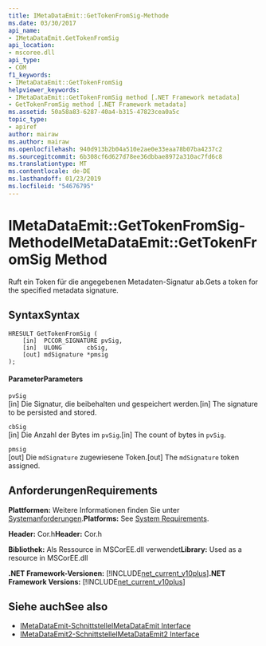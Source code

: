 ```yaml
---
title: IMetaDataEmit::GetTokenFromSig-Methode
ms.date: 03/30/2017
api_name:
- IMetaDataEmit.GetTokenFromSig
api_location:
- mscoree.dll
api_type:
- COM
f1_keywords:
- IMetaDataEmit::GetTokenFromSig
helpviewer_keywords:
- IMetaDataEmit::GetTokenFromSig method [.NET Framework metadata]
- GetTokenFromSig method [.NET Framework metadata]
ms.assetid: 50a58a83-6287-40a4-b315-47823cea0a5c
topic_type:
- apiref
author: mairaw
ms.author: mairaw
ms.openlocfilehash: 940d913b2b04a510e2ae0e33eaa78b07ba4237c2
ms.sourcegitcommit: 6b308cf6d627d78ee36dbbae8972a310ac7fd6c8
ms.translationtype: MT
ms.contentlocale: de-DE
ms.lasthandoff: 01/23/2019
ms.locfileid: "54676795"
---
```

# <a name="imetadataemitgettokenfromsig-method"></a><span data-ttu-id="13ae6-102">IMetaDataEmit::GetTokenFromSig-Methode</span><span class="sxs-lookup"><span data-stu-id="13ae6-102">IMetaDataEmit::GetTokenFromSig Method</span></span>
<span data-ttu-id="13ae6-103">Ruft ein Token für die angegebenen Metadaten-Signatur ab.</span><span class="sxs-lookup"><span data-stu-id="13ae6-103">Gets a token for the specified metadata signature.</span></span>  
  
## <a name="syntax"></a><span data-ttu-id="13ae6-104">Syntax</span><span class="sxs-lookup"><span data-stu-id="13ae6-104">Syntax</span></span>  
  
```  
HRESULT GetTokenFromSig (   
    [in]  PCCOR_SIGNATURE pvSig,   
    [in]  ULONG       cbSig,   
    [out] mdSignature *pmsig   
);  
```  
  
#### <a name="parameters"></a><span data-ttu-id="13ae6-105">Parameter</span><span class="sxs-lookup"><span data-stu-id="13ae6-105">Parameters</span></span>  
 `pvSig`  
 <span data-ttu-id="13ae6-106">[in] Die Signatur, die beibehalten und gespeichert werden.</span><span class="sxs-lookup"><span data-stu-id="13ae6-106">[in] The signature to be persisted and stored.</span></span>  
  
 `cbSig`  
 <span data-ttu-id="13ae6-107">[in] Die Anzahl der Bytes im `pvSig`.</span><span class="sxs-lookup"><span data-stu-id="13ae6-107">[in] The count of bytes in `pvSig`.</span></span>  
  
 `pmsig`  
 <span data-ttu-id="13ae6-108">[out] Die `mdSignature` zugewiesene Token.</span><span class="sxs-lookup"><span data-stu-id="13ae6-108">[out] The `mdSignature` token assigned.</span></span>  
  
## <a name="requirements"></a><span data-ttu-id="13ae6-109">Anforderungen</span><span class="sxs-lookup"><span data-stu-id="13ae6-109">Requirements</span></span>  
 <span data-ttu-id="13ae6-110">**Plattformen:** Weitere Informationen finden Sie unter [Systemanforderungen](../../../../docs/framework/get-started/system-requirements.md).</span><span class="sxs-lookup"><span data-stu-id="13ae6-110">**Platforms:** See [System Requirements](../../../../docs/framework/get-started/system-requirements.md).</span></span>  
  
 <span data-ttu-id="13ae6-111">**Header:** Cor.h</span><span class="sxs-lookup"><span data-stu-id="13ae6-111">**Header:** Cor.h</span></span>  
  
 <span data-ttu-id="13ae6-112">**Bibliothek:** Als Ressource in MSCorEE.dll verwendet</span><span class="sxs-lookup"><span data-stu-id="13ae6-112">**Library:** Used as a resource in MSCorEE.dll</span></span>  
  
 <span data-ttu-id="13ae6-113">**.NET Framework-Versionen:** [!INCLUDE[net_current_v10plus](../../../../includes/net-current-v10plus-md.md)]</span><span class="sxs-lookup"><span data-stu-id="13ae6-113">**.NET Framework Versions:** [!INCLUDE[net_current_v10plus](../../../../includes/net-current-v10plus-md.md)]</span></span>  
  
## <a name="see-also"></a><span data-ttu-id="13ae6-114">Siehe auch</span><span class="sxs-lookup"><span data-stu-id="13ae6-114">See also</span></span>
- [<span data-ttu-id="13ae6-115">IMetaDataEmit-Schnittstelle</span><span class="sxs-lookup"><span data-stu-id="13ae6-115">IMetaDataEmit Interface</span></span>](../../../../docs/framework/unmanaged-api/metadata/imetadataemit-interface.md)
- [<span data-ttu-id="13ae6-116">IMetaDataEmit2-Schnittstelle</span><span class="sxs-lookup"><span data-stu-id="13ae6-116">IMetaDataEmit2 Interface</span></span>](../../../../docs/framework/unmanaged-api/metadata/imetadataemit2-interface.md)
